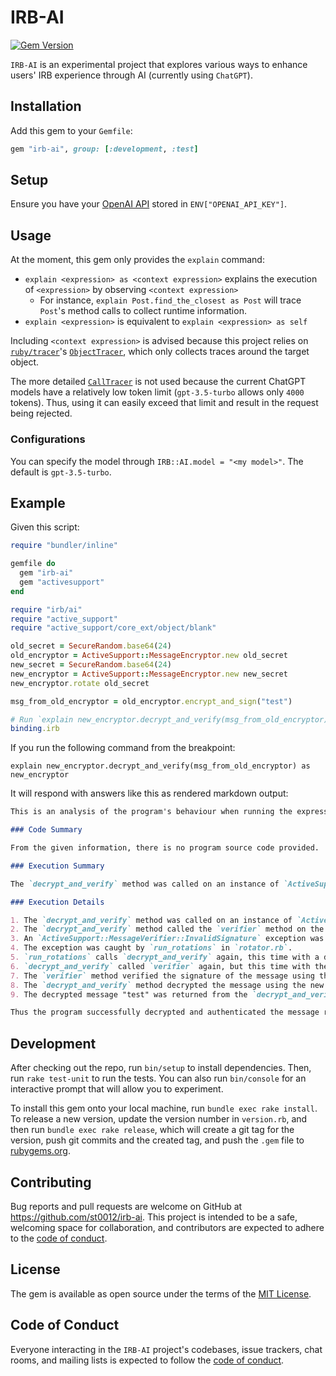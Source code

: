# IRB-AI

[![Gem Version](https://badge.fury.io/rb/irb-ai.svg)](https://badge.fury.io/rb/irb-ai)

`IRB-AI` is an experimental project that explores various ways to enhance users' IRB experience through AI (currently using `ChatGPT`).

## Installation

Add this gem to your `Gemfile`:

```rb
gem "irb-ai", group: [:development, :test]
```

## Setup

Ensure you have your [OpenAI API](https://openai.com/blog/openai-api) stored in `ENV["OPENAI_API_KEY"]`.

## Usage

At the moment, this gem only provides the `explain` command:

- `explain <expression> as <context expression>` explains the execution of `<expression>` by observing `<context expression>`
  - For instance, `explain Post.find_the_closest as Post` will trace `Post`'s method calls to collect runtime information.
- `explain <expression>` is equivalent to `explain <expression> as self`

Including `<context expression>` is advised because this project relies on [`ruby/tracer`](https://github.com/ruby/tracer)'s
[`ObjectTracer`](https://github.com/ruby/tracer#objecttracer), which only collects traces around the target object.

The more detailed [`CallTracer`](https://github.com/ruby/tracer#calltracer) is not used because the current ChatGPT models
have a relatively low token limit (`gpt-3.5-turbo` allows only `4000` tokens). Thus, using it can easily exceed that limit and
result in the request being rejected.

### Configurations

You can specify the model through `IRB::AI.model = "<my model>"`. The default is `gpt-3.5-turbo`.

## Example

Given this script:

```rb
require "bundler/inline"

gemfile do
  gem "irb-ai"
  gem "activesupport"
end

require "irb/ai"
require "active_support"
require "active_support/core_ext/object/blank"

old_secret = SecureRandom.base64(24)
old_encryptor = ActiveSupport::MessageEncryptor.new old_secret
new_secret = SecureRandom.base64(24)
new_encryptor = ActiveSupport::MessageEncryptor.new new_secret
new_encryptor.rotate old_secret

msg_from_old_encryptor = old_encryptor.encrypt_and_sign("test")

# Run `explain new_encryptor.decrypt_and_verify(msg_from_old_encryptor) as new_encryptor`
binding.irb 
```

If you run the following command from the breakpoint:

```
explain new_encryptor.decrypt_and_verify(msg_from_old_encryptor) as new_encryptor
```

It will respond with answers like this as rendered markdown output:

```md
This is an analysis of the program's behaviour when running the expression `new_encryptor.decrypt_and_verify(msg_from_old_encryptor)`

### Code Summary

From the given information, there is no program source code provided.

### Execution Summary

The `decrypt_and_verify` method was called on an instance of `ActiveSupport::MessageEncryptor` with a message received from an old encryptor. The method returned the decrypted message "test".

### Execution Details

1. The `decrypt_and_verify` method was called on an instance of `ActiveSupport::MessageEncryptor` with a message received from an old encryptor.
2. The `decrypt_and_verify` method called the `verifier` method on the same instance of `ActiveSupport::MessageEncryptor`.
3. An `ActiveSupport::MessageVerifier::InvalidSignature` exception was raised at line 178 in `message_verifier.rb`, indicating that the message could not be authenticated with the given signature (which was generated by the old encryptor).
4. The exception was caught by `run_rotations` in `rotator.rb`.
5. `run_rotations` calls `decrypt_and_verify` again, this time with a different key used by the new encryptor.
6. `decrypt_and_verify` called `verifier` again, but this time with the new key used by the new encryptor.
7. The `verifier` method verified the signature of the message using the new key, and found it to be valid.
8. The `decrypt_and_verify` method decrypted the message using the new key, which was used to encrypt the message before it was signed.
9. The decrypted message "test" was returned from the `decrypt_and_verify` method.

Thus the program successfully decrypted and authenticated the message received from the old encryptor.
```

## Development

After checking out the repo, run `bin/setup` to install dependencies. Then, run `rake test-unit` to run the tests.
You can also run `bin/console` for an interactive prompt that will allow you to experiment.

To install this gem onto your local machine, run `bundle exec rake install`.
To release a new version, update the version number in `version.rb`, and then run `bundle exec rake release`,
which will create a git tag for the version, push git commits and the created tag, and push the `.gem` file to [rubygems.org](https://rubygems.org).

## Contributing

Bug reports and pull requests are welcome on GitHub at https://github.com/st0012/irb-ai.
This project is intended to be a safe, welcoming space for collaboration, and contributors are expected to adhere to the [code of conduct](https://github.com/st0012/irb-ai/blob/main/CODE_OF_CONDUCT.md).

## License

The gem is available as open source under the terms of the [MIT License](https://opensource.org/licenses/MIT).

## Code of Conduct

Everyone interacting in the `IRB-AI` project's codebases, issue trackers, chat rooms, and mailing lists is expected to follow the [code of conduct](https://github.com/st0012/irb-ai/blob/main/CODE_OF_CONDUCT.md).
